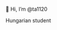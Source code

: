 👋 Hi, I’m @ta1120

Hungarian student


<!---
ta1120/ta1120 is a ✨ special ✨ repository because its `README.md` (this file) appears on your GitHub profile.
You can click the Preview link to take a look at your changes.
--->
